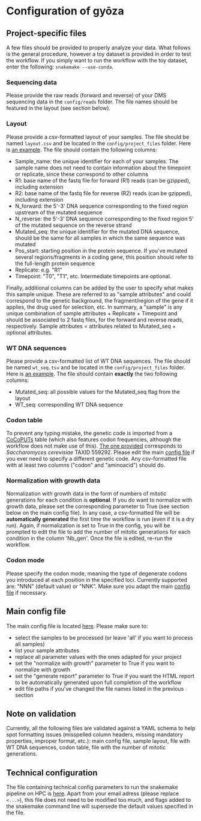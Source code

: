 # Configuration of gyōza

## Project-specific files

A few files should be provided to properly analyze your data. What follows is the general procedure, however a toy dataset is provided in order to test the workflow. If you simply want to run the workflow with the toy dataset, enter the following: `snakemake --use-conda`.

### Sequencing data

Please provide the raw reads (forward and reverse) of your DMS sequencing data in the `config/reads` folder. The file names should be featured in the layout (see section below).

### Layout

Please provide a csv-formatted layout of your samples. The file should be named `layout.csv` and be located in the `config/project_files` folder. Here is [an example](project_files/layout.csv). The file should contain the following columns:
- Sample_name: the unique identifier for each of your samples. The sample name does not need to contain information about the timepoint or replicate, since these correspond to other columns
- R1: base name of the fastq file for forward (R1) reads (can be gzipped), including extension
- R2: base name of the fastq file for reverse (R2) reads (can be gzipped), including extension
- N_forward: the 5'-3' DNA sequence corresponding to the fixed region upstream of the mutated sequence
- N_reverse: the 5'-3' DNA sequence corresponding to the fixed region 5' of the mutated sequence on the reverse strand
- Mutated_seq: the unique identifier for the mutated DNA sequence, should be the same for all samples in which the same sequence was mutated
- Pos_start: starting position in the protein sequence. If you've mutated several regions/fragments in a coding gene, this position should refer to the full-length protein sequence
- Replicate: e.g. "R1"
- Timepoint: "T0", "T1", etc. Intermediate timepoints are optional.

Finally, additional columns can be added by the user to specify what makes this sample unique. These are referred to as "sample attributes" and could correspond to the genetic background, the fragment/region of the gene if it applies, the drug used for selection, etc. In summary, a "sample" is any unique combination of sample attributes + Replicate + Timepoint and should be associated to 2 fastq files, for the forward and reverse reads, respectively. Sample attributes = attributes related to Mutated_seq + optional attributes.

### WT DNA sequences

Please provide a csv-formatted list of WT DNA sequences. The file should be named `wt_seq.tsv` and be located in the `config/project_files` folder. Here is [an example](project_files/wt_seq.csv). The file should contain **exactly** the two following columns:
- Mutated_seq: all possible values for the Mutated_seq flag from the layout
- WT_seq: corresponding WT DNA sequence

### Codon table

To prevent any typing mistake, the genetic code is imported from a [CoCoPUTs](https://dnahive.fda.gov/dna.cgi?cmd=codon_usage&id=537&mode=cocoputs) table (which also features codon frequencies, although the workflow does not make use of this). [The one provided](project_files/ScerevisiaeTAXID559292_Cocoputs_codon_table.csv) corresponds to *Saccharomyces cerevisiae* TAXID 559292. Please edit the main [config file](config_file.yaml) if you ever need to specify a different genetic code. Any csv-formatted file with at least two columns ("codon" and "aminoacid") should do.

### Normalization with growth data

Normalization with growth data in the form of numbers of mitotic generations for each condition is **optional**. If you do want to normalize with growth data, please set the corresponding parameter to True (see section below on the main config file). In any case, a csv-formatted file will be **automatically generated** the first time the workflow is run (even if it is a dry run). Again, if normalization is set to True in the config, you will be prompted to edit the file to add the number of mitotic generations for each condition in the column 'Nb_gen'. Once the file is edited, re-run the workflow.

### Codon mode

Please specify the codon mode, meaning the type of degenerate codons you introduced at each position in the specified loci. Currently supported are: "NNN" (default value) or "NNK". Make sure you adapt the main [config file](config_file.yaml) if necessary.

## Main config file

The main config file is located [here](config_file.yaml). Please make sure to:
* select the samples to be processed (or leave 'all' if you want to process all samples)
* list your sample attributes
* replace all parameter values with the ones adapted for your project
* set the "normalize with growth" parameter to True if you want to normalize with growth
* set the "generate report" parameter to True if you want the HTML report to be automatically generated upon full completion of the workflow
* edit file paths if you've changed the file names listed in the previous section

## Note on validation

Currently, all the following files are validated against a YAML schema to help spot formatting issues (misspelled column headers, missing mandatory properties, improper format, etc.): main config file, sample layout, file with WT DNA sequences, codon table, file with the number of mitotic generations.

## Technical configuration

The file containing technical config parameters to run the snakemake pipeline on HPC is [here](../profile/config.v8+.yaml). Apart from your email adress (please replace `<...>`), this file does not need to be modified too much, and flags added to the snakemake command line will supersede the default values specified in the file.
